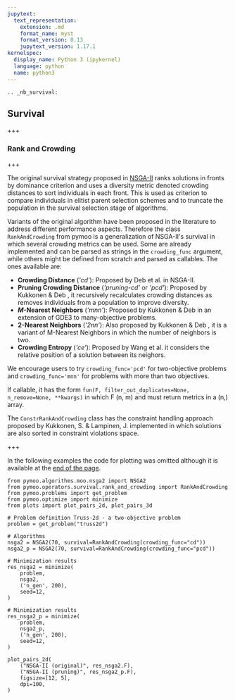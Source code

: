 ```yaml
---
jupytext:
  text_representation:
    extension: .md
    format_name: myst
    format_version: 0.13
    jupytext_version: 1.17.1
kernelspec:
  display_name: Python 3 (ipykernel)
  language: python
  name: python3
---
```


```{raw-cell}
.. _nb_survival:
```

## Survival

+++

### Rank and Crowding

+++

The original survival strategy proposed in [NSGA-II](../algorithms/moo/nsga2.ipynb) <cite data-cite="nsga2"></cite> ranks solutions in fronts by dominance criterion and uses a diversity metric denoted crowding distances to sort individuals in each front. This is used as criterion to compare individuals in elitist parent selection schemes and to truncate the population in the survival selection stage of algorithms.

Variants of the original algorithm have been proposed in the literature to address different performance aspects. Therefore the class ``RankAndCrowding`` from pymoo is a generalization of NSGA-II's survival in which several crowding metrics can be used. Some are already implemented and can be parsed as strings in the ``crowding_func`` argument, while others might be defined from scratch and parsed as callables. The ones available are:

- **Crowding Distance** (*'cd'*): Proposed by Deb et al. <cite data-cite="nsga2"></cite> in NSGA-II.
- **Pruning Crowding Distance** (*'pruning-cd'* or *'pcd'*): Proposed by Kukkonen & Deb <cite data-cite="gde3pruning"></cite>, it recursively recalculates crowding distances as removes individuals from a population to improve diversity.
- ***M*-Nearest Neighbors** (*'mnn'*): Proposed by Kukkonen & Deb <cite data-cite="gde3many"></cite> in an extension of GDE3 to many-objective problems.
- **2-Nearest Neighbors** (*'2nn'*): Also proposed by Kukkonen & Deb <cite data-cite="gde3many"></cite>, it is a variant of M-Nearest Neighbors in which the number of neighbors is two.
- **Crowding Entropy** (*'ce'*): Proposed by Wang et al. <cite data-cite="mosade"></cite> it considers the relative position of a solution between its neighors.

We encourage users to try ``crowding_func='pcd'`` for two-objective problems and ``crowding_func='mnn'`` for problems with more than two objectives.

If callable, it has the form ``fun(F, filter_out_duplicates=None, n_remove=None, **kwargs)`` in which F (n, m) and must return metrics in a (n,) array.

The ``ConstrRankAndCrowding`` class has the constraint handling approach proposed by Kukkonen, S. & Lampinen, J. <cite data-cite="gde3"></cite> implemented in which solutions are also sorted in constraint violations space.

+++

In the following examples the code for plotting was omitted although it is available at the [end of the page](#plots).

```{code-cell} ipython3
from pymoo.algorithms.moo.nsga2 import NSGA2
from pymoo.operators.survival.rank_and_crowding import RankAndCrowding
from pymoo.problems import get_problem
from pymoo.optimize import minimize
from plots import plot_pairs_2d, plot_pairs_3d
```

```{code-cell} ipython3
# Problem definition Truss-2d - a two-objective problem
problem = get_problem("truss2d")

# Algorithms
nsga2 = NSGA2(70, survival=RankAndCrowding(crowding_func="cd"))
nsga2_p = NSGA2(70, survival=RankAndCrowding(crowding_func="pcd"))

# Minimization results
res_nsga2 = minimize(
    problem,
    nsga2,
    ('n_gen', 200),
    seed=12,
)

# Minimization results
res_nsga2_p = minimize(
    problem,
    nsga2_p,
    ('n_gen', 200),
    seed=12,
)
```

```{code-cell} ipython3
plot_pairs_2d(
    ("NSGA-II (original)", res_nsga2.F),
    ("NSGA-II (pruning)", res_nsga2_p.F),
    figsize=[12, 5],
    dpi=100,
)
```
